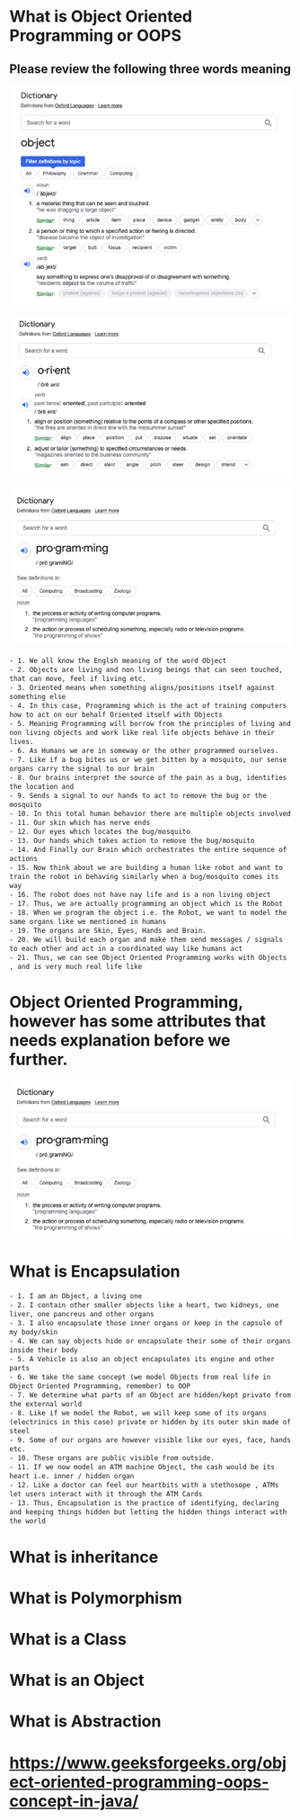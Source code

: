# What is Object Oriented Programming or OOPS

## Please review the following three words meaning

![Alt text](images/12.png?raw=true "Title")

![Alt text](images/13.png?raw=true "Title")

![Alt text](images/14.png?raw=true "Title")

``` 
- 1. We all know the Englsh meaning of the word Object 
- 2. Objects are living and non living beings that can seen touched, that can move, feel if living etc.
- 3. Oriented means when something aligns/positions itself against something else
- 4. In this case, Programming which is the act of training computers how to act on our behalf Oriented itself with Objects
- 5. Meaning Programming will borrow from the principles of living and non living objects and work like real life objects behave in their lives.
- 6. As Humans we are in someway or the other programmed ourselves.
- 7. Like if a bug bites us or we get bitten by a mosquito, our sense organs carry the signal to our brain
- 8. Our brains interpret the source of the pain as a bug, identifies the location and
- 9. Sends a signal to our hands to act to remove the bug or the mosquito
- 10. In this total human behavior there are multiple objects involved
- 11. Our skin which has nerve ends
- 12. Our eyes which locates the bug/mosquito
- 13. Our hands which takes action to remove the bug/mosquito
- 14. And Finally our Brain which orchestrates the entire sequence of actions
- 15. Now think about we are building a human like robot and want to train the robot in behaving similarly when a bug/mosquito comes its way
- 16. The robot does not have nay life and is a non living object
- 17. Thus, we are actually programming an object which is the Robot
- 18. When we program the object i.e. the Robot, we want to model the same organs like we mentioned in humans
- 19. The organs are Skin, Eyes, Hands and Brain. 
- 20. We will build each organ and make them send messages / signals to each other and act in a coordinated way like humans act
- 21. Thus, we can see Object Oriented Programming works with Objects , and is very much real life like
```

# Object Oriented Programming, however has some attributes that needs explanation before we further.

![Alt text](images/14.png?raw=true "Title")

# What is Encapsulation

``` 
- 1. I am an Object, a living one 
- 2. I contain other smaller objects like a heart, two kidneys, one liver, one pancreus and other organs
- 3. I also encapsulate those inner organs or keep in the capsule of my body/skin
- 4. We can say objects hide or encapsulate their some of their organs inside their body
- 5. A Vehicle is also an object encapsulates its engine and other parts
- 6. We take the same concept (we model Objects from real life in Object Oriented Programming, remember) to OOP
- 7. We determine what parts of an Object are hidden/kept private from the external world
- 8. Like if we model the Robot, we will keep some of its organs (electrinics in this case) private or hidden by its outer skin made of steel
- 9. Some of our organs are however visible like our eyes, face, hands etc.
- 10. These organs are public visible from outside.
- 11. If we now model an ATM machine Object, the cash would be its heart i.e. inner / hidden organ
- 12. Like a doctor can feel our heartbits with a stethosope , ATMs let users interact with it through the ATM Cards
- 13. Thus, Encapsulation is the practice of identifying, declaring and keeping things hidden but letting the hidden things interact with the world  
```
# What is inheritance

# What is Polymorphism

# What is a Class

# What is an Object

# What is Abstraction

# https://www.geeksforgeeks.org/object-oriented-programming-oops-concept-in-java/